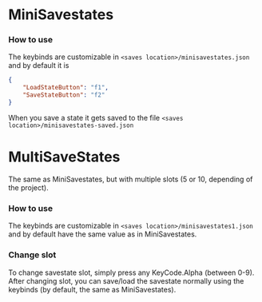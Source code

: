 # MiniSavestates

### How to use

The keybinds are customizable in `<saves location>/minisavestates.json` and by default it is
```json
{
    "LoadStateButton": "f1",
    "SaveStateButton": "f2"
}
```
When you save a state it gets saved to the file `<saves location>/minisavestates-saved.json`

# MultiSaveStates

The same as MiniSavestates, but with multiple slots (5 or 10, depending of the project).

### How to use

The keybinds are customizable in `<saves location>/minisavestates1.json` and by default have the same value as in MiniSavestates.

### Change slot

To change savestate slot, simply press any KeyCode.Alpha (between 0-9).
After changing slot, you can save/load the savestate normally using the keybinds (by default, the same as MiniSavestates).